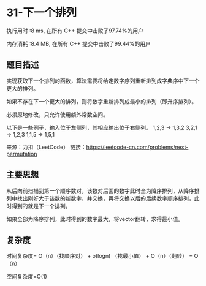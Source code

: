 # 31-下一个排列

执行用时 :8 ms, 在所有 C++ 提交中击败了97.74%的用户

内存消耗 :8.4 MB, 在所有 C++ 提交中击败了99.44%的用户

## 题目描述

实现获取下一个排列的函数，算法需要将给定数字序列重新排列成字典序中下一个更大的排列。

如果不存在下一个更大的排列，则将数字重新排列成最小的排列（即升序排列）。

必须原地修改，只允许使用额外常数空间。

以下是一些例子，输入位于左侧列，其相应输出位于右侧列。
1,2,3 → 1,3,2
3,2,1 → 1,2,3
1,1,5 → 1,5,1

来源：力扣（LeetCode）
链接：<https://leetcode-cn.com/problems/next-permutation>

## 主要思想

从后向前扫描到第一个顺序数对，该数对后面的数字此时全为降序排列，从降序排列中找出刚好大于该数的新数字，并交换，再将交换以后的后续数字顺序排列，此时得到的就是下一个排列。

如果全部为降序排列，此时得到的数字最大，将vector翻转，求得最小值。

## 复杂度

时间复杂度= O（n）（找顺序对） + o(logn) （找最小值） +  O（n）（翻转） =  O（n）

空间复杂度=O(1)
